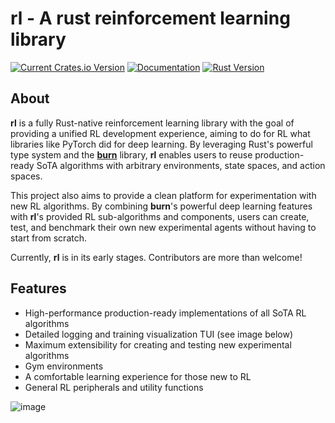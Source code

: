 # rl - A rust reinforcement learning library

[![Current Crates.io Version](https://img.shields.io/crates/v/rl.svg)](https://crates.io/crates/rl)
[![Documentation](https://img.shields.io/badge/Docs-latest-blue)](https://docs.rs/rl/0.4.0/rl/)
[![Rust Version](https://img.shields.io/badge/Rust-v1.79.0+-tan)](https://releases.rs/docs/1.79.0)

## About
**rl** is a fully Rust-native reinforcement learning library with the goal of providing a unified RL development experience, aiming to do for RL what libraries like PyTorch did for deep learning. By leveraging Rust's powerful type system and the [**burn**](https://github.com/tracel-ai/burn) library, **rl** enables users to reuse production-ready SoTA algorithms with arbitrary environments, state spaces, and action spaces. 

This project also aims to provide a clean platform for experimentation with new RL algorithms. By combining **burn**'s powerful deep learning features with **rl**'s provided RL sub-algorithms and components, users can create, test, and benchmark their own new experimental agents without having to start from scratch.

Currently, **rl** is in its early stages. Contributors are more than welcome!

## Features
 - High-performance production-ready implementations of all SoTA RL algorithms
 - Detailed logging and training visualization TUI (see image below)
 - Maximum extensibility for creating and testing new experimental algorithms
 - Gym environments
 - A comfortable learning experience for those new to RL
 - General RL peripherals and utility functions

![image](https://github.com/benbaarber/rl/assets/6320364/d0c545bb-a5f4-4487-8e33-1a02a3fb4577)
